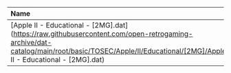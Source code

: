 |Name|Size|
|:---|---:|
|[Apple II - Educational - [2MG].dat](https://raw.githubusercontent.com/open-retrogaming-archive/dat-catalog/main/root/basic/TOSEC/Apple/II/Educational/[2MG]/Apple II - Educational - [2MG].dat)|6421|
